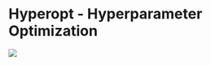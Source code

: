 # Hyperopt - Hyperparameter Optimization

<img src=https://github.com/RubensZimbres/Repo-2018/blob/master/Hyperopt/hyperopt.JPG>

